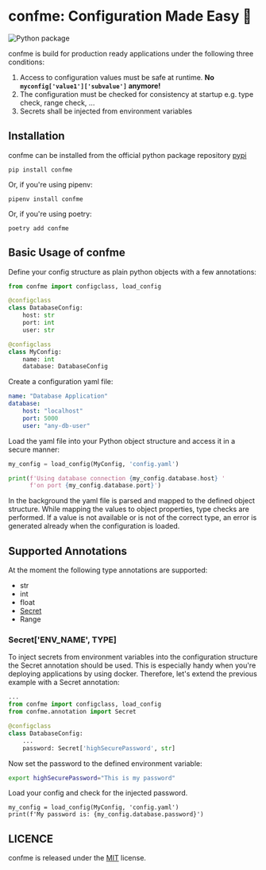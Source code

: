 # confme: Configuration Made Easy 💖
![Python package](https://github.com/iwanbolzern/confme/workflows/Python%20package/badge.svg)

confme is build for production ready applications under the following three conditions:
1. Access to configuration values must be safe at runtime. **No ```myconfig['value1']['subvalue']``` anymore!**
2. The configuration must be checked for consistency at startup e.g. type check, range check, ...
3. Secrets shall be injected from environment variables

## Installation
confme can be installed from the official python package repository [pypi](https://pypi.org/project/confme/)
```
pip install confme
```
Or, if you're using pipenv:
```
pipenv install confme
```
Or, if you're using poetry:
```
poetry add confme
```

## Basic Usage of confme
Define your config structure as plain python objects with a few annotations:
```python
from confme import configclass, load_config

@configclass
class DatabaseConfig:
    host: str
    port: int
    user: str

@configclass
class MyConfig:
    name: int
    database: DatabaseConfig
```
Create a configuration yaml file:
```yaml
name: "Database Application"
database:
    host: "localhost"
    port: 5000
    user: "any-db-user"
```
Load the yaml file into your Python object structure and access it in a secure manner:
```python
my_config = load_config(MyConfig, 'config.yaml')

print(f'Using database connection {my_config.database.host} '
      f'on port {my_config.database.port}')
```
In the background the yaml file is parsed and mapped to the defined object structure. While mapping the values to object properties, type checks are performed. If a value is not available or is not of the correct type, an error is generated already when the configuration is loaded.

## Supported Annotations
At the moment the following type annotations are supported:
- str
- int
- float
- [Secret](#Secret)
- Range

### Secret['ENV_NAME', TYPE]
To inject secrets from environment variables into the configuration structure the Secret annotation should be used. This is especially handy when you're deploying applications by using docker. Therefore, let's extend the previous example with a Secret annotation:
```python
...
from confme import configclass, load_config
from confme.annotation import Secret

@configclass
class DatabaseConfig:
    ...
    password: Secret['highSecurePassword', str]
```
Now set the password to the defined environment variable:
```bash
export highSecurePassword="This is my password"
```
Load your config and check for the injected password.
```
my_config = load_config(MyConfig, 'config.yaml')
print(f'My password is: {my_config.database.password}')
```

## LICENCE
confme is released under the [MIT](LICENSE) license.